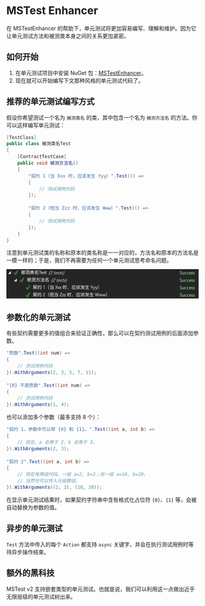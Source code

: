 # MSTest Enhancer

在 MSTestEnhancer 的帮助下，单元测试将更加容易编写、理解和维护。因为它让单元测试方法和被测类本身之间的关系更加紧密。

## 如何开始

1. 在单元测试项目中安装 NuGet 包：[MSTestEnhancer](https://www.nuget.org/packages/MSTestEnhancer/)。
1. 现在就可以开始编写下文那种风格的单元测试代码了。

## 推荐的单元测试编写方式

假设你希望测试一个名为 `被测类名` 的类，其中包含一个名为 `被测方法名` 的方法。你可以这样编写单元测试：

```csharp
[TestClass]
public class 被测类名Test
{
    [ContractTestCase]
    public void 被测方法名()
    {
        "契约 1（当 Xxx 时，应该发生 Yyy）".Test(() =>
        {
            // 测试用例代码
        });
        
        "契约 2（但当 Zzz 时，应该发生 Www）".Test(() =>
        {
            // 测试用例代码
        });
    }
}
```

注意到单元测试类的名称和原本的类名称是一一对应的，方法名和原本的方法名是一模一样的；于是，我们不再需要为任何一个单元测试思考命名问题。

![单元测试结果页](/docs/images/2018-02-12-08-54-31.png)

## 参数化的单元测试

有些契约需要更多的值组合来验证正确性，那么可以在契约测试用例的后面添加参数。

```csharp
"质数".Test((int num) =>
{
    // 测试用例代码
}).WithArguments(2, 3, 5, 7, 11);

"{0} 不是质数".Test((int num) =>
{
    // 测试用例代码
}).WithArguments(1, 4);
```

也可以添加多个参数（最多支持 8 个）：

```csharp
"契约 1，参数中可以带 {0} 和 {1}。".Test((int a, int b) =>
{
    // 现在，a 会等于 2，b 会等于 3。
}).WithArguments(2, 3);

"契约 2".Test((int a, int b) =>
{
    // 现在有两组代码，一组 a=2, b=3；另一组 a=10, b=20。
    // 当然也可以传入元组数组。
}).WithArguments((2, 3), (10, 20));
```

在显示单元测试结果时，如果契约字符串中含有格式化占位符 `{0}`、`{1}` 等，会被自动替换为参数的值。

## 异步的单元测试

`Test` 方法中传入的每个 `Action` 都支持 `async` 关键字，并会在执行测试用例时等待异步操作结束。

## 额外的黑科技

MSTest v2 支持嵌套类型的单元测试。也就是说，我们可以利用这一点做出近乎无限层级的单元测试树出来。
